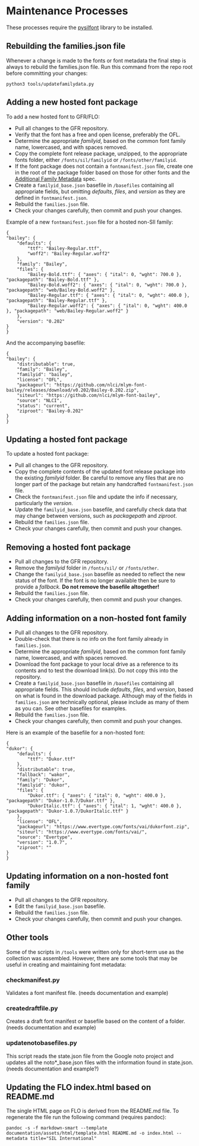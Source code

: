 # Maintenance Processes

These processes require the [pysilfont](https://github.com/silnrsi/pysilfont) library to be installed.

## Rebuilding the families.json file

Whenever a change is made to the fonts or font metadata the final step is always to rebuild the families.json file. Run this command from the repo root before committing your changes:

```
python3 tools/updatefamilydata.py
```

## Adding a new hosted font package

To add a new hosted font to GFR/FLO:

- Pull all changes to the GFR repository.
- Verify that the font has a free and open license, preferably the OFL.
- Determine the appropriate *familyid*, based on the common font family name, lowercased, and with spaces removed.
- Copy the complete font release package, unzipped, to the appropriate fonts folder, either `/fonts/sil/familyid` or `/fonts/other/familyid`.
- If the font package does not contain a `fontmanifest.json` file, create one in the root of the package folder based on those for other fonts and the [Additional Family Metadata](/documentation/manifests.md) spec.
- Create a `familyid_base.json` basefile in `/basefiles` containing all appropriate fields, but omitting *defaults*, *files*, and *version* as they are defined in `fontmanifest.json`.
- Rebuild the `families.json` file.
- Check your changes carefully, then commit and push your changes.

Example of a new `fontmanifest.json` file for a hosted non-SIl family:

```
{
"bailey": {
    "defaults": {
        "ttf": "Bailey-Regular.ttf",
        "woff2": "Bailey-Regular.woff2"
    },
    "family": "Bailey",
    "files": {
        "Bailey-Bold.ttf": { "axes": { "ital": 0, "wght": 700.0 }, "packagepath": "Bailey-Bold.ttf" },
        "Bailey-Bold.woff2": { "axes": { "ital": 0, "wght": 700.0 }, "packagepath": "web/Bailey-Bold.woff2" },
        "Bailey-Regular.ttf": { "axes": { "ital": 0, "wght": 400.0 }, "packagepath": "Bailey-Regular.ttf" },
        "Bailey-Regular.woff2": { "axes": { "ital": 0, "wght": 400.0 }, "packagepath": "web/Bailey-Regular.woff2" }
    },
    "version": "0.202"
}
}
```

And the accompanying basefile:

```
{
"bailey": {
    "distributable": true,
    "family": "Bailey",
    "familyid": "bailey",
    "license": "OFL",
    "packageurl": "https://github.com/nlci/mlym-font-bailey/releases/download/v0.202/Bailey-0.202.zip",
    "siteurl": "https://github.com/nlci/mlym-font-bailey",
    "source": "NLCI",
    "status": "current",
    "ziproot": "Bailey-0.202"
}
}
```

## Updating a hosted font package

To update a hosted font package:

- Pull all changes to the GFR repository.
- Copy the complete contents of the updated font release package into the existing *familyid* folder. Be careful to remove any files that are no longer part of the package but retain any handcrafted `fontmanifest.json` file.
- Check the `fontmanifest.json` file and update the info if necessary, particularly the *version*.
- Update the `familyid_base.json` basefile, and carefully check data that may change between versions, such as *packagepath* and *ziproot*.
- Rebuild the `families.json` file.
- Check your changes carefully, then commit and push your changes.

## Removing a hosted font package

- Pull all changes to the GFR repository.
- Remove the *familyid* folder in `/fonts/sil/` or `/fonts/other`.
- Change the `familyid_base.json` basefile as needed to reflect the new status of the font. If the font is no longer available then be sure to provide a *fallback*. **Do not remove the basefile altogether!**
- Rebuild the `families.json` file.
- Check your changes carefully, then commit and push your changes.

## Adding information on a non-hosted font family

- Pull all changes to the GFR repository.
- Double-check that there is no info on the font family already in `families.json`.
- Determine the appropriate *familyid*, based on the common font family name, lowercased, and with spaces removed.
- Download the font package to your local drive as a reference to its contents and to test the download link(s). Do not copy this into the repository.
- Create a `familyid_base.json` basefile in `/basefiles` containing all appropriate fields. This should include *defaults*, *files*, and *version*, based on what is found in the download package. Although may of the fields in `families.json` are technically optional, please include as many of them as you can. See other basefiles for examples.
- Rebuild the `families.json` file.
- Check your changes carefully, then commit and push your changes.

Here is an example of the basefile for a non-hosted font:

```
{
"dukor": {
    "defaults": {
        "ttf": "Dukor.ttf"
    },
    "distributable": true,
    "fallback": "wakor",
    "family": "Dukor",
    "familyid": "dukor",
    "files": {
        "Dukor.ttf": { "axes": { "ital": 0, "wght": 400.0 }, "packagepath": "Dukor-1.0.7/Dukor.ttf" },
        "DukorItalic.ttf": { "axes": { "ital": 1, "wght": 400.0 }, "packagepath": "Dukor-1.0.7/DukorItalic.ttf" }
    },
    "license": "OFL",
    "packageurl": "https://www.evertype.com/fonts/vai/dukorfont.zip",
    "siteurl": "https://www.evertype.com/fonts/vai/",
    "source": "Evertype",
    "version": "1.0.7",
    "ziproot": ""
}
}
```

## Updating information on a non-hosted font family

- Pull all changes to the GFR repository.
- Edit the `familyid_base.json` basefile.
- Rebuild the `families.json` file.
- Check your changes carefully, then commit and push your changes.

## Other tools

Some of the scripts in `/tools` were written only for short-term use as the collection was assembled. However, there are some tools that may be useful in creating and maintaining font metadata:

### checkmanifest.py

Validates a font manifest file. (needs documentation and example)

### createdraftfile.py

Creates a draft font manifest or basefile based on the content of a folder. (needs documentation and example)

### updatenotobasefiles.py

This script reads the state.json file from the Google noto project and updates all the noto*_base.json files with the information found in state.json. (needs documentation and example?)

## Updating the FLO index.html based on README.md

The single HTML page on FLO is derived from the README.md file. To regenerate the file run the following command (requires pandoc):

```
pandoc -s -f markdown-smart --template documentation/assets/html/template.html README.md -o index.html --metadata title="SIL International"
```